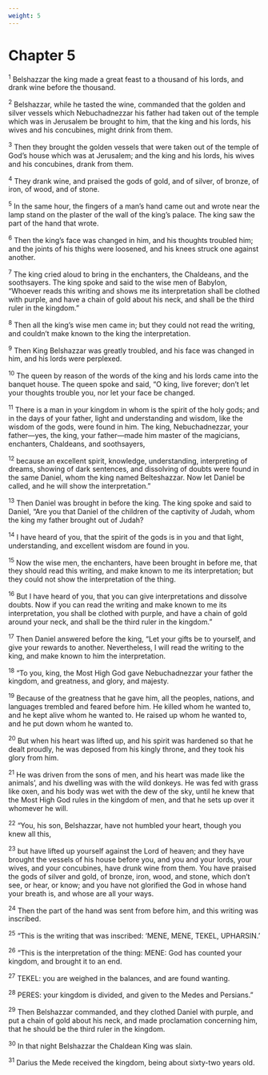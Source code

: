 ```yaml
---
weight: 5
---
```


# Chapter 5

<sup>1</sup> Belshazzar the king made a great feast to a thousand of his lords, and drank wine before the thousand. 

<sup>2</sup> Belshazzar, while he tasted the wine, commanded that the golden and silver vessels which Nebuchadnezzar his father had taken out of the temple which was in Jerusalem be brought to him, that the king and his lords, his wives and his concubines, might drink from them. 

<sup>3</sup> Then they brought the golden vessels that were taken out of the temple of God’s house which was at Jerusalem; and the king and his lords, his wives and his concubines, drank from them. 

<sup>4</sup> They drank wine, and praised the gods of gold, and of silver, of bronze, of iron, of wood, and of stone. 

<sup>5</sup> In the same hour, the fingers of a man’s hand came out and wrote near the lamp stand on the plaster of the wall of the king’s palace. The king saw the part of the hand that wrote. 

<sup>6</sup> Then the king’s face was changed in him, and his thoughts troubled him; and the joints of his thighs were loosened, and his knees struck one against another. 

<sup>7</sup> The king cried aloud to bring in the enchanters, the Chaldeans, and the soothsayers. The king spoke and said to the wise men of Babylon, “Whoever reads this writing and shows me its interpretation shall be clothed with purple, and have a chain of gold about his neck, and shall be the third ruler in the kingdom.” 

<sup>8</sup> Then all the king’s wise men came in; but they could not read the writing, and couldn’t make known to the king the interpretation. 

<sup>9</sup> Then King Belshazzar was greatly troubled, and his face was changed in him, and his lords were perplexed. 

<sup>10</sup> The queen by reason of the words of the king and his lords came into the banquet house. The queen spoke and said, “O king, live forever; don’t let your thoughts trouble you, nor let your face be changed. 

<sup>11</sup> There is a man in your kingdom in whom is the spirit of the holy gods; and in the days of your father, light and understanding and wisdom, like the wisdom of the gods, were found in him. The king, Nebuchadnezzar, your father—yes, the king, your father—made him master of the magicians, enchanters, Chaldeans, and soothsayers, 

<sup>12</sup> because an excellent spirit, knowledge, understanding, interpreting of dreams, showing of dark sentences, and dissolving of doubts were found in the same Daniel, whom the king named Belteshazzar. Now let Daniel be called, and he will show the interpretation.” 

<sup>13</sup> Then Daniel was brought in before the king. The king spoke and said to Daniel, “Are you that Daniel of the children of the captivity of Judah, whom the king my father brought out of Judah? 

<sup>14</sup> I have heard of you, that the spirit of the gods is in you and that light, understanding, and excellent wisdom are found in you. 

<sup>15</sup> Now the wise men, the enchanters, have been brought in before me, that they should read this writing, and make known to me its interpretation; but they could not show the interpretation of the thing. 

<sup>16</sup> But I have heard of you, that you can give interpretations and dissolve doubts. Now if you can read the writing and make known to me its interpretation, you shall be clothed with purple, and have a chain of gold around your neck, and shall be the third ruler in the kingdom.” 

<sup>17</sup> Then Daniel answered before the king, “Let your gifts be to yourself, and give your rewards to another. Nevertheless, I will read the writing to the king, and make known to him the interpretation. 

<sup>18</sup> “To you, king, the Most High God gave Nebuchadnezzar your father the kingdom, and greatness, and glory, and majesty. 

<sup>19</sup> Because of the greatness that he gave him, all the peoples, nations, and languages trembled and feared before him. He killed whom he wanted to, and he kept alive whom he wanted to. He raised up whom he wanted to, and he put down whom he wanted to. 

<sup>20</sup> But when his heart was lifted up, and his spirit was hardened so that he dealt proudly, he was deposed from his kingly throne, and they took his glory from him. 

<sup>21</sup> He was driven from the sons of men, and his heart was made like the animals’, and his dwelling was with the wild donkeys. He was fed with grass like oxen, and his body was wet with the dew of the sky, until he knew that the Most High God rules in the kingdom of men, and that he sets up over it whomever he will. 

<sup>22</sup> “You, his son, Belshazzar, have not humbled your heart, though you knew all this, 

<sup>23</sup> but have lifted up yourself against the Lord of heaven; and they have brought the vessels of his house before you, and you and your lords, your wives, and your concubines, have drunk wine from them. You have praised the gods of silver and gold, of bronze, iron, wood, and stone, which don’t see, or hear, or know; and you have not glorified the God in whose hand your breath is, and whose are all your ways. 

<sup>24</sup> Then the part of the hand was sent from before him, and this writing was inscribed. 

<sup>25</sup> “This is the writing that was inscribed: ‘MENE, MENE, TEKEL, UPHARSIN.’ 

<sup>26</sup> “This is the interpretation of the thing: MENE: God has counted your kingdom, and brought it to an end. 

<sup>27</sup> TEKEL: you are weighed in the balances, and are found wanting. 

<sup>28</sup> PERES: your kingdom is divided, and given to the Medes and Persians.” 

<sup>29</sup> Then Belshazzar commanded, and they clothed Daniel with purple, and put a chain of gold about his neck, and made proclamation concerning him, that he should be the third ruler in the kingdom. 

<sup>30</sup> In that night Belshazzar the Chaldean King was slain. 

<sup>31</sup> Darius the Mede received the kingdom, being about sixty-two years old. 


